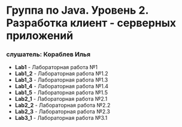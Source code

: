 # Группа по Java. Уровень 2. Разработка клиент - серверных приложений

### слушатель: Кораблев Илья


* __Lab1__ - Лабораторная работа №1
* __Lab1_2__ - Лабораторная работа №1.2 
* __Lab1_3__ - Лабораторная работа №1.3
* __Lab1_4__ - Лабораторная работа №1.4
* __Lab1_5__ - Лабораторная работа №1.5
* __Lab2_1__ - Лабораторная работа №2.1
* __Lab2_2__ - Лабораторная работа №2.2
* __Lab2_3__ - Лабораторная работа №2.3
* __Lab3_1__ - Лабораторная работа №3.1
